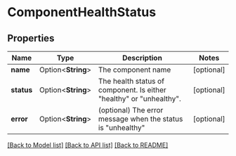 # ComponentHealthStatus

## Properties

Name | Type | Description | Notes
------------ | ------------- | ------------- | -------------
**name** | Option<**String**> | The component name | [optional]
**status** | Option<**String**> | The health status of component. Is either \"healthy\" or \"unhealthy\". | [optional]
**error** | Option<**String**> | (optional) The error message when the status is \"unhealthy\" | [optional]

[[Back to Model list]](../README.md#documentation-for-models) [[Back to API list]](../README.md#documentation-for-api-endpoints) [[Back to README]](../README.md)


